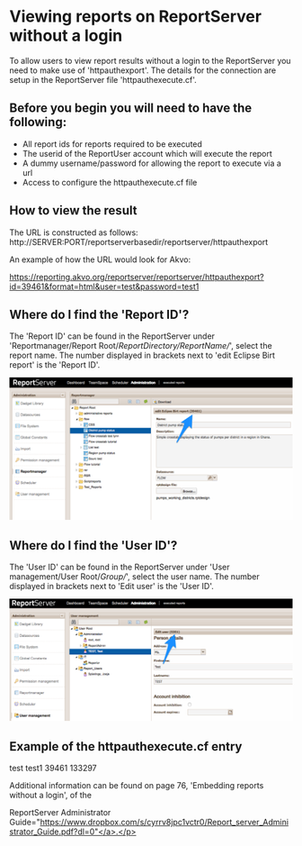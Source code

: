 # **Viewing reports on ReportServer without a login**

To allow users to view report results without a login to the ReportServer you need to make use of 'httpauthexport'.
The details for the connection are setup in the ReportServer file 'httpauthexecute.cf'.

## Before you begin you will need to have the following:

- All report ids for reports required to be executed
- The userid of the ReportUser account which will execute the report
- A dummy username/password for allowing the report to execute via a url
- Access to configure the httpauthexecute.cf file

## How to view the result

The URL is constructed as follows:
http://SERVER:PORT/reportserverbasedir/reportserver/httpauthexport

An example of how the URL would look for Akvo:

https://reporting.akvo.org/reportserver/reportserver/httpauthexport?id=39461&format=html&user=test&password=test1


## Where do I find the 'Report ID'?

The 'Report ID' can be found in the ReportServer under 'Reportmanager/Report Root/*ReportDirectory/ReportName/*', select the report name.  The number displayed in brackets next to 'edit Eclipse Birt report' is the 'Report ID'.

![Report ID location](https://raw.githubusercontent.com/akvo/akvo-reporting/master/Documentation/tutorials/embedding_reports/img/10.png?raw=true "Report ID location")


##  Where do I find the 'User ID'?

The 'User ID' can be found in the ReportServer under 'User management/User Root/*Group/*', select the user name.  The number displayed in brackets next to 'Edit user' is the 'User ID'.

![User ID location](https://raw.githubusercontent.com/akvo/akvo-reporting/master/Documentation/tutorials/embedding_reports/img/20.png?raw=true "User ID location")

##  Example of the httpauthexecute.cf entry 

<?xml version="1.0" encoding="UTF-8"?>
<configuration>
  <servlet>
   <httpauthexecute>
     <username>test</username>
     <password>test1</password>
      <registered>
        <ids>39461</ids>
         <keys/>
      </registered>
      <executeuser>
        <id>133297</id>
      </executeuser>
   </httpauthexecute>
  </servlet>
</configuration>






Additional information can be found on page 76, 'Embedding reports without a login', of the <p>ReportServer Administrator Guide="https://www.dropbox.com/s/cyrrv8jpc1vctr0/Report_server_Administrator_Guide.pdf?dl=0"</a>.</p>
